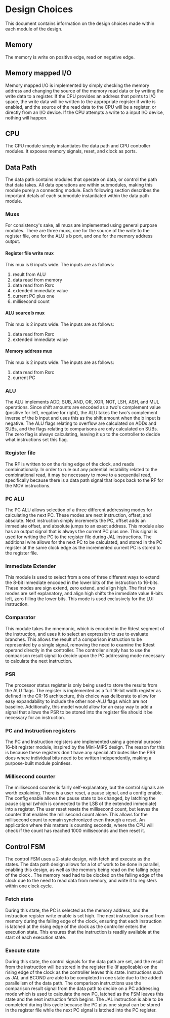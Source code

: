 # Design Choices 
This document contains information on the design choices made within each module 
of the design.

## Memory 
The memory is write on positive edge, read on negative edge.

## Memory mapped I/O 
Memory mapped I/O is implemented by simply checking the memory address and 
changing the source of the memory read data or by writing the write data to 
a register. 
If the CPU provides an address that points to I/O space, the write data will be 
written to the appropriate register if write is enabled, and 
the source of the read data to the CPU will be a register, or directly from an I/O 
device.
If the CPU attempts a write to a input I/O device, nothing will happen.

## CPU 
The CPU module simply instantiates the data path and CPU controller modules. 
It exposes memory signals, reset, and clock as ports.

## Data Path 
The data path contains modules that operate on data, or control the path 
that data takes.
All data operations are within submodules, making this module purely a 
connecting module.
Each following section describes the important detals of each submodule 
instantiated within the data path module.

### Muxs 
For consistency's sake, all muxs are implemented using general purpose modules. 
There are three muxs, one for the source of the write to the register 
file, one for the ALU's b port, and one for the memory address output. 

#### Register file write mux 
This mux is 6 inputs wide. 
The inputs are as follows: 
1. result from ALU 
2. data read from memory 
3. data read from Rsrc 
4. extended immediate value 
5. current PC plus one
6. millisecond count

#### ALU source b mux 
This mux is 2 inputs wide. 
The inputs are as follows: 
1. data read from Rsrc 
2. extended immediate value

#### Memory address mux 
This mux is 2 inputs wide. 
The inputs are as follows: 
1. data read from Rsrc 
2. current PC


### ALU 
The ALU implements ADD, SUB, AND, OR, XOR, NOT, LSH, ASH, and MUL operations. 
Since shift amounts are encoded as a two's complement value (positive for left, 
negative for right), the ALU takes the 
two's complement inverse of the b input and uses this as the shift amount when 
the b input is negative.
The ALU flags relating to overflow are calculated on ADDs and SUBs, and the 
flags relating to comparisons are only calculated on SUBs. 
The zero flag is always calculating, leaving it up to the controller to 
decide what instructions set this flag.

### Register file
The RF is written to on the rising edge of the clock, and reads combinationally.
In order to rule out any potential instability related to the combinational 
read, it may be necessary to move to a sequential read, specifically because 
there is a data path signal that loops back to the RF for the MOV instructions.

### PC ALU 
The PC ALU allows selection of a three different addressing modes for calculating the next PC. 
These modes are next instruction, offset, and absolute. 
Next instruction simply increments the PC, offset adds an immediate offset, and absolute 
jumps to an exact address.
This module also has an output signal that is always the current PC plus one. 
This signal is used for writing the PC to the register file during JAL instructions. 
The additional wire allows for the next PC to be calculated, and stored in the PC register 
at the same clock edge as the incremented current PC is stored to the register file.

### Immediate Extender 
This module is used to select from a one of three different ways to extend 
the 8-bit immediate encoded in the lower bits of the instruction to 16-bits.
These modes are sign extend, zero extend, and align high. 
The first two modes are self explanatory, and align high shifts the immediate 
value 8-bits left, zero filling the lower bits. 
This mode is used exclusively for the LUI instruction.


### Comparator 
This module takes the mnemonic, which is encoded in the Rdest segment of the 
instruction, and uses it 
to select an expression to use to evaluate branches. 
This allows the result of a comparison instruction to be represented by a single signal, 
removing the need to examine the Rdest operand directly in the controller. 
The controller simply has to use the comparison result signal to decide upon 
the PC addressing mode necessary to calculate the next instruction.

### PSR 
The processor status register is only being used to store the results from the 
ALU flags. 
The register is implemented as a full 16-bit width register as defined 
in the CR-16 architecture, this choice was deliberate to allow for easy 
expandability to include the other non-ALU flags which are not baseline. 
Additionally, this model would allow for an easy way to add a signal that allows 
the PSR to be stored into the register file should it be necessary for an instruction.

### PC and Instruction registers
The PC and Instruction registers are implemented using a general purpose 
16-bit register module, inspired by the Mini-MIPS design. 
The reason for this is because these registers don't have any special 
attributes like the PSR does where individual bits need to be written 
independently, making a purpose-built module pointless.

### Millisecond counter 
The millisecond counter is fairly self-explanatory, but the control signals are 
worth explaining.
There is a user reset, a pause signal, and a 
config enable. 
The config enable allows the pause state to be changed, by latching the pause 
signal (which is connected to the LSB of the extended immediate) into a 
register. 
The user reset resets the millisecond count, but leaves the counter that enables 
the millisecond count alone. 
This allows for the millisecond count to remain synchronized even through a reset. 
An application where this matters is counting seconds, where the CPU will check if 
the count has reached 1000 milliseconds and then reset it. 


## Control FSM
The control FSM uses a 2-state design, with fetch and execute as the 
states. 
The data path design allows for a lot of work to be done in parallel, 
enabling this design, as well as 
the memory being read on the falling edge of the clock .
The memory read had to be clocked on the falling edge of the clock due to the need to 
read data from memory, and write it to registers within one clock cycle.

### Fetch state 
During this state, the PC is selected as the memory address, and the 
instruction register write enable is set high. 
The next instruction is read from memory during the falling edge of the 
clock, ensuring that each instruction is latched at the rising edge of the 
clock as the controller enters the execution state. 
This ensures that the instruction is readily
available at the start of each execution state. 

### Execute state 
During this state, the control signals for the data path are set, 
and the result from the instruction will be stored in the 
register file (if applicable)
on the rising edge of the clock as the controller leaves this state.
Instructions such as JAL and BCOND are able to be completed in 
one state due to the added parallelism of the data path.
The comparison instructions use the comparison result signal 
from the data path to decide on a PC addressing mode which is used 
to calculate the new PC, latched as the FSM leaves this state 
and the next instruction fetch begins.
The JAL instruction is able to be completed during this cycle 
because the PC plus one signal can be stored in the register 
file while the next PC signal is latched into the PC register.
